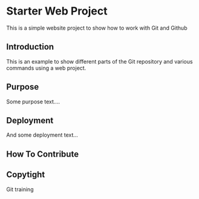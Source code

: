 # Starter Web Project

This is a simple website project to show how to work with Git and Github

## Introduction

This is an example to show different parts of the Git repository
and various commands using a web project.

## Purpose

Some purpose text....

## Deployment

And some deployment text...

## How To Contribute

## Copytight
Git training 
